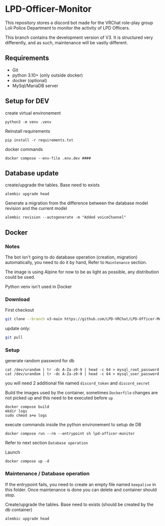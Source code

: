 # LPD-Officer-Monitor
This repository stores a discord bot made for the VRChat role-play group Loli Police Department to monitor the activity of LPD Officers.

This branch contains the development version of V3. It is structured very differently, and as such, maintenance will be vastly different.

## Requirements

- Git
- python 3.10+ (only outside docker)
- docker (optional)
- MySql/MariaDB server


## Setup for DEV

create virtual environement
```
python3 -m venv .venv
```

Reinstall requirements
```
pip install -r requirements.txt
```

docker commands
```
docker compose --env-file .env.dev ####
```

## Database update

create/upgrade the tables. Base need to exists
```
alembic upgrade head
````

Generate a migration from the difference between the database model revision and the current model
```
alembic revision --autogenerate -m "Added voiceChannel"
```

## Docker

### Notes
The bot isn't going to do database operation (creation, migration) automatically, you need to do it by hand, Refer to `Maintenance` section.

The image is using Alpine for now to be as light as possible, any distribution could be used.

Python venv isn't used in Docker

### Download

First checkout
```sh
git clone --branch v3-main https://github.com/LPD-VRChat/LPD-Officer-Monitor.git
```

update only:
```sh
git pull
```

### Setup

generate random password for db
```
cat /dev/urandom | tr -dc A-Za-z0-9 | head -c 64 > mysql_root_password
cat /dev/urandom | tr -dc A-Za-z0-9 | head -c 64 > mysql_user_password
```
you will need 2 additional file named `discord_token` and `discord_secret`

Build the images used by the container, sometimes `Dockerfile` changes are not picked up and this need to be executed before `up`
```
docker compose build
mkdir logs
sudo chmod a+w logs
```

execute commands inside the python environement to setup de DB
```
docker compose run --rm --entrypoint sh lpd-officer-monitor
```
Refer to next section `Database operation`

Launch
```
docker compose up -d
```

### Maintenance / Database operation
If the entrypoint fails, you need to create an empty file named `keepalive` in this folder. Once maintenance is done you can delete and container should stop.

Create/upgrade the tables. Base need to exists (should be created by the db container)
```
alembic upgrade head
````